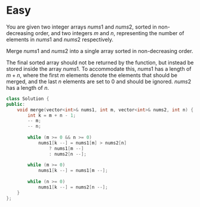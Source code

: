 # Easy

You are given two integer arrays $nums1$ and $nums2$, sorted in non-decreasing order, and two integers $m$ and $n$, representing the number of elements in $nums1$ and $nums2$ respectively.

Merge $nums1$ and $nums2$ into a single array sorted in non-decreasing order.

The final sorted array should not be returned by the function, but instead be stored inside the array $nums1$. To accommodate this, $nums1$ has a length of $m + n$, where the first $m$ elements denote the elements that should be merged, and the last $n$ elements are set to $0$ and should be ignored. $nums2$ has a length of $n$.

```cpp
class Solution {
public:
    void merge(vector<int>& nums1, int m, vector<int>& nums2, int n) {
        int k = m + n - 1;
        -- m;
        -- n;
        
        while (m >= 0 && n >= 0)
            nums1[k --] = nums1[m] > nums2[n] 
                ? nums1[m --] 
                : nums2[n --];
        
        while (m >= 0)
            nums1[k --] = nums1[m --];
        
        while (n >= 0)
            nums1[k --] = nums2[n --];
    }
};
```
